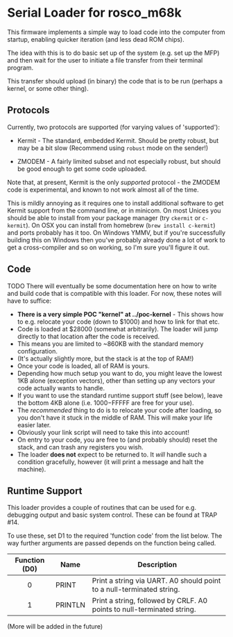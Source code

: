 # Serial Loader for rosco_m68k

This firmware implements a simple way to load code into the computer from startup,
enabling quicker iteration (and less dead ROM chips).

The idea with this is to do basic set up of the system (e.g. set up the MFP) and
then wait for the user to initiate a file transfer from their terminal program.

This transfer should upload (in binary) the code that is to be run (perhaps a kernel,
or some other thing).

## Protocols

Currently, two protocols are supported (for varying values of 'supported'):

* Kermit - The standard, embedded Kermit. Should be pretty robust, but may
  be a bit slow (Recommend using `robust` mode on the sender!)
  
* ZMODEM -  A fairly limited subset and not especially robust, but should be
  good enough to get some code uploaded.
 
Note that, at present, Kermit is the only *supported* protocol - the ZMODEM
code is experimental, and known to not work almost all of the time. 

This is mildly annoying as it requires one to install additional software 
to get Kermit support from the command line, or in minicom. On most Unices
you should be able to install from your package manager (try `ckermit` or 
`c-kermit`). On OSX you can install from homebrew (`brew install c-kermit`) 
and ports probably has it too. On Windows YMMV, but if you're successfully
building this on Windows then you've probably already done a lot of work to
get a cross-compiler and so on working, so I'm sure you'll figure it out.
 
## Code

TODO There will eventually be some documentation here on how to write and
build code that is compatible with this loader. For now, these notes
will have to suffice:

* **There is a very simple POC "kernel" at ../poc-kernel** - This shows how to
  e.g. relocate your code (down to $1000) and how to link for that etc.
* Code is loaded at $28000 (somewhat arbitrarily). The loader will jump
  directly to that location after the code is received.
* This means you are limited to ~860KB with the standard memory configuration.
* (It's actually slightly more, but the stack is at the top of RAM!)
* Once your code is loaded, all of RAM is yours.
* Depending how much setup you want to do, you might leave the lowest 1KB 
  alone (exception vectors), other than setting up any vectors your code
  actually wants to handle.
* If you want to use the standard runtime support stuff (see below), leave the
  bottom 4KB alone (i.e. $1000-$FFFFF are free for your use). 
* The _recommended_ thing to do is to relocate your code after loading,
  so you don't have it stuck in the middle of RAM. This will make your
  life easier later.
* Obviously your link script will need to take this into account!
* On entry to your code, you are free to (and probably should) reset the
  stack, and can trash any registers you wish.
* The loader **does not** expect to be returned to. It _will_ handle
  such a condition gracefully, however (it will print a message and halt
  the machine).

## Runtime Support

This loader provides a couple of routines that can be used for e.g. debugging
output and basic system control. These can be found at TRAP #14. 

To use these, set D1 to the required 'function code' from the list below.
The way further arguments are passed depends on the function being called.

| Function (D0) | Name            | Description                                                           |
|:-------------:|-----------------|-----------------------------------------------------------------------|
|0              | PRINT           | Print a string via UART. A0 should point to a null-terminated string. |
|1              | PRINTLN         | Print a string, followed by CRLF. A0 points to null-terminated string.|

(More will be added in the future)
